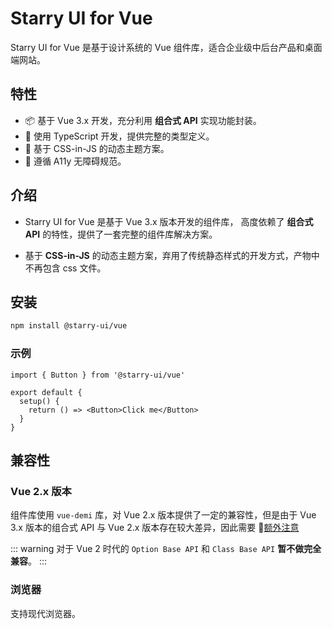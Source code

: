 # Starry UI for Vue

Starry UI for Vue 是基于设计系统的 Vue 组件库，适合企业级中后台产品和桌面端网站。

## 特性

- 📦 基于 Vue 3.x 开发，充分利用 **组合式 API** 实现功能封装。
- 🎯 使用 TypeScript 开发，提供完整的类型定义。
- 🎨 基于 CSS-in-JS 的动态主题方案。
- 🔎 遵循 A11y 无障碍规范。

## 介绍

- Starry UI for Vue 是基于 Vue 3.x 版本开发的组件库， 高度依赖了 **组合式 API** 的特性，提供了一套完整的组件库解决方案。

- 基于 **CSS-in-JS** 的动态主题方案，弃用了传统静态样式的开发方式，产物中不再包含 css 文件。

## 安装

```bash
npm install @starry-ui/vue
```

### 示例

```tsx
import { Button } from '@starry-ui/vue'

export default {
  setup() {
    return () => <Button>Click me</Button>
  }
}
```

## 兼容性

### Vue 2.x 版本

组件库使用 `vue-demi` 库，对 Vue 2.x 版本提供了一定的兼容性，但是由于 Vue 3.x 版本的组合式 API 与 Vue 2.x 版本存在较大差异，因此需要 🚨[额外注意](https://v2.cn.vuejs.org/v2/guide/migration-vue-2-7.html)

::: warning
对于 Vue 2 时代的 `Option Base API` 和 `Class Base API` **暂不做完全兼容**。
:::

### 浏览器

支持现代浏览器。
